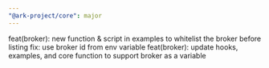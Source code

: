 ```yaml
---
"@ark-project/core": major
---
```


feat(broker): new function & script in examples to whitelist the broker before listing
fix: use broker id from env variable
feat(broker): update hooks, examples, and core function to support broker as a variable
